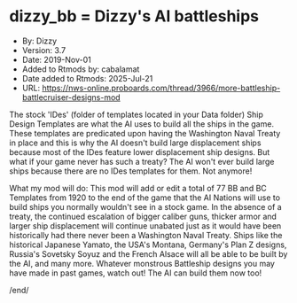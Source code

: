 # dizzy_bb = Dizzy's AI battleships

* By: Dizzy
* Version: 3.7
* Date: 2019-Nov-01
* Added to Rtmods by: cabalamat
* Date added to Rtmods: 2025-Jul-21
* URL: <https://nws-online.proboards.com/thread/3966/more-battleship-battlecruiser-designs-mod>

The stock 'IDes' (folder of templates located in your Data folder) Ship
Design Templates are what the AI uses to build all the ships in the
game. These templates are predicated upon having the Washington Naval
Treaty in place and this is why the AI doesn't build large displacement
ships because most of the IDes feature lower displacement ship designs.
But what if your game never has such a treaty? The AI won't ever build
large ships because there are no IDes templates for them. Not anymore!

What my mod will do: This mod will add or edit a total of 77 BB and BC
Templates from 1920 to the end of the game that the AI Nations will use
to build ships you normally wouldn't see in a stock game. In the
absence of a treaty, the continued escalation of bigger caliber guns,
thicker armor and larger ship displacement will continue unabated just
as it would have been historically had there never been a Washington
Naval Treaty. Ships like the historical Japanese Yamato, the USA's
Montana, Germany's Plan Z designs, Russia's Sovetsky Soyuz and the
French Alsace will all be able to be built by the AI, and many more.
Whatever monstrous Battleship designs you may have made in past games,
watch out! The AI can build them now too!

/end/
